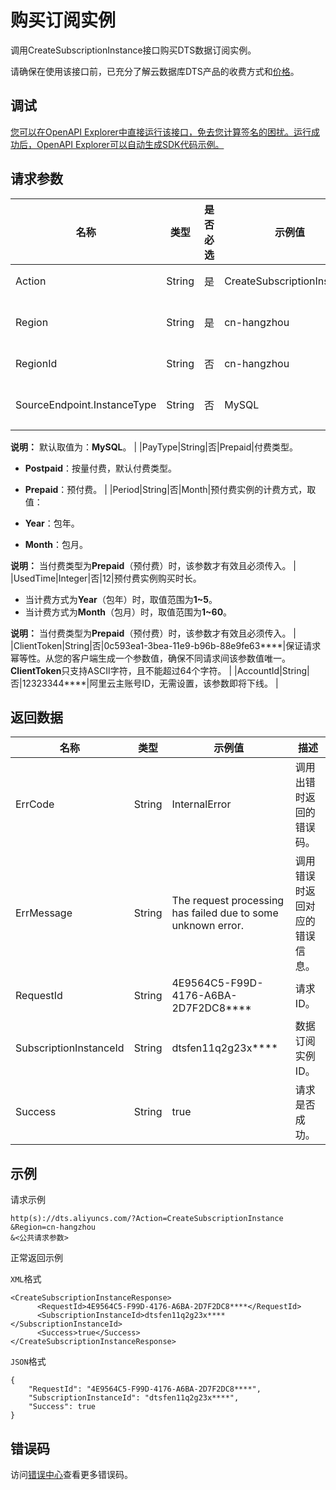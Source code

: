 # 购买订阅实例

调用CreateSubscriptionInstance接口购买DTS数据订阅实例。

请确保在使用该接口前，已充分了解云数据库DTS产品的收费方式和[价格](https://www.aliyun.com/price/product#/dts/detail)。

## 调试

[您可以在OpenAPI Explorer中直接运行该接口，免去您计算签名的困扰。运行成功后，OpenAPI Explorer可以自动生成SDK代码示例。](https://api.aliyun.com/#product=Dts&api=CreateSubscriptionInstance&type=RPC&version=2020-01-01)

## 请求参数

|名称|类型|是否必选|示例值|描述|
|--|--|----|---|--|
|Action|String|是|CreateSubscriptionInstance|系统规定参数，取值：**CreateSubscriptionInstance**。 |
|Region|String|是|cn-hangzhou|地域ID，与订阅对象所在地域保持一致，详情请参见[支持的地域列表](~141033~)。 |
|RegionId|String|否|cn-hangzhou|数据订阅实例所属的地域，无需设置，该参数即将下线。 |
|SourceEndpoint.InstanceType|String|否|MySQL|数据订阅的实例类型，取值为：**MySQL**、**PolarDB**、**DRDS**、**Oracle**。

 **说明：** 默认取值为：**MySQL**。 |
|PayType|String|否|Prepaid|付费类型。

 -   **Postpaid**：按量付费，默认付费类型。
-   **Prepaid**：预付费。 |
|Period|String|否|Month|预付费实例的计费方式，取值：

 -   **Year**：包年。
-   **Month**：包月。

 **说明：** 当付费类型为**Prepaid**（预付费）时，该参数才有效且必须传入。 |
|UsedTime|Integer|否|12|预付费实例购买时长。

 -   当计费方式为**Year**（包年）时，取值范围为**1~5**。
-   当计费方式为**Month**（包月）时，取值范围为**1~60**。

 **说明：** 当付费类型为**Prepaid**（预付费）时，该参数才有效且必须传入。 |
|ClientToken|String|否|0c593ea1-3bea-11e9-b96b-88e9fe63\*\*\*\*|保证请求幂等性。从您的客户端生成一个参数值，确保不同请求间该参数值唯一。**ClientToken**只支持ASCII字符，且不能超过64个字符。 |
|AccountId|String|否|12323344\*\*\*\*|阿里云主账号ID，无需设置，该参数即将下线。 |

## 返回数据

|名称|类型|示例值|描述|
|--|--|---|--|
|ErrCode|String|InternalError|调用出错时返回的错误码。 |
|ErrMessage|String|The request processing has failed due to some unknown error.|调用错误时返回对应的错误信息。 |
|RequestId|String|4E9564C5-F99D-4176-A6BA-2D7F2DC8\*\*\*\*|请求ID。 |
|SubscriptionInstanceId|String|dtsfen11q2g23x\*\*\*\*|数据订阅实例ID。 |
|Success|String|true|请求是否成功。 |

## 示例

请求示例

```
http(s)://dts.aliyuncs.com/?Action=CreateSubscriptionInstance
&Region=cn-hangzhou
&<公共请求参数>
```

正常返回示例

`XML`格式

```
<CreateSubscriptionInstanceResponse>
      <RequestId>4E9564C5-F99D-4176-A6BA-2D7F2DC8****</RequestId>
      <SubscriptionInstanceId>dtsfen11q2g23x****</SubscriptionInstanceId>
      <Success>true</Success>
</CreateSubscriptionInstanceResponse>
```

`JSON`格式

```
{
	"RequestId": "4E9564C5-F99D-4176-A6BA-2D7F2DC8****",
	"SubscriptionInstanceId": "dtsfen11q2g23x****",
	"Success": true
}
```

## 错误码

访问[错误中心](https://error-center.aliyun.com/status/product/Dts)查看更多错误码。

